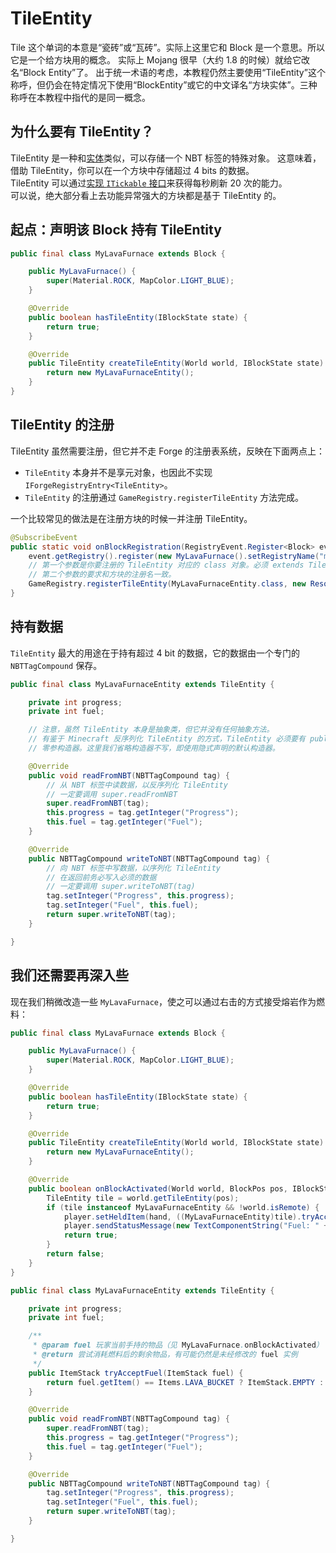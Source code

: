 # TileEntity

Tile 这个单词的本意是“瓷砖”或“瓦砖”。实际上这里它和 Block 是一个意思。所以它是一个给方块用的概念。
实际上 Mojang 很早（大约 1.8 的时候）就给它改名“Block Entity”了。
出于统一术语的考虑，本教程仍然主要使用“TileEntity”这个称呼，但仍会在特定情况下使用“BlockEntity”或它的中文译名“方块实体”。三种称呼在本教程中指代的是同一概念。

## 为什么要有 TileEntity？

TileEntity 是一种和[实体](../chapter-08/index.md)类似，可以存储一个 NBT 标签的特殊对象。
这意味着，借助 TileEntity，你可以在一个方块中存储超过 4 bits 的数据。  
TileEntity 可以通过[实现 `ITickable` 接口](ticking.md)来获得每秒刷新 20 次的能力。  
可以说，绝大部分看上去功能异常强大的方块都是基于 TileEntity 的。

## 起点：声明该 Block 持有 TileEntity

```java
public final class MyLavaFurnace extends Block {

    public MyLavaFurnace() {
        super(Material.ROCK, MapColor.LIGHT_BLUE);
    }

    @Override
    public boolean hasTileEntity(IBlockState state) {
        return true;
    }

    @Override
    public TileEntity createTileEntity(World world, IBlockState state) {
        return new MyLavaFurnaceEntity();
    }
}
```

## TileEntity 的注册

TileEntity 虽然需要注册，但它并不走 Forge 的注册表系统，反映在下面两点上：

  - `TileEntity` 本身并不是享元对象，也因此不实现 `IForgeRegistryEntry<TileEntity>`。
  - `TileEntity` 的注册通过 `GameRegistry.registerTileEntity` 方法完成。

一个比较常见的做法是在注册方块的时候一并注册 TileEntity。

```java
@SubscribeEvent
public static void onBlockRegistration(RegistryEvent.Register<Block> event) {
    event.getRegistry().register(new MyLavaFurnace().setRegistryName("my_mod", "lava_furnace"));
    // 第一个参数是你要注册的 TileEntity 对应的 class 对象。必须 extends TileEntity。
    // 第二个参数的要求和方块的注册名一致。
    GameRegistry.registerTileEntity(MyLavaFurnaceEntity.class, new ResourceLocation("my_mod", "lava_furnace"));
}
```

## 持有数据

`TileEntity` 最大的用途在于持有超过 4 bit 的数据，它的数据由一个专门的 `NBTTagCompound` 保存。

```java
public final class MyLavaFurnaceEntity extends TileEntity {

    private int progress;
    private int fuel;

    // 注意，虽然 TileEntity 本身是抽象类，但它并没有任何抽象方法。
    // 有鉴于 Minecraft 反序列化 TileEntity 的方式，TileEntity 必须要有 public 的
    // 零参构造器。这里我们省略构造器不写，即使用隐式声明的默认构造器。

    @Override
    public void readFromNBT(NBTTagCompound tag) {
        // 从 NBT 标签中读数据，以反序列化 TileEntity
        // 一定要调用 super.readFromNBT
        super.readFromNBT(tag);
        this.progress = tag.getInteger("Progress");
        this.fuel = tag.getInteger("Fuel");
    }

    @Override
    public NBTTagCompound writeToNBT(NBTTagCompound tag) {
        // 向 NBT 标签中写数据，以序列化 TileEntity
        // 在返回前务必写入必须的数据
        // 一定要调用 super.writeToNBT(tag)
        tag.setInteger("Progress", this.progress);
        tag.setInteger("Fuel", this.fuel);
        return super.writeToNBT(tag);
    }

}
```

## 我们还需要再深入些

现在我们稍微改造一些 `MyLavaFurnace`，使之可以通过右击的方式接受熔岩作为燃料：

```java
public final class MyLavaFurnace extends Block {

    public MyLavaFurnace() {
        super(Material.ROCK, MapColor.LIGHT_BLUE);
    }

    @Override
    public boolean hasTileEntity(IBlockState state) {
        return true;
    }

    @Override
    public TileEntity createTileEntity(World world, IBlockState state) {
        return new MyLavaFurnaceEntity();
    }

    @Override
    public boolean onBlockActivated(World world, BlockPos pos, IBlockState state, EntityPlayer player, EnumHand hand, EnumFacing facing, float hitX, float hitY, float hitZ) {
        TileEntity tile = world.getTileEntity(pos);
        if (tile instanceof MyLavaFurnaceEntity && !world.isRemote) {
            player.setHeldItem(hand, ((MyLavaFurnaceEntity)tile).tryAcceptFuel(player.getHeldItem(hand)));
            player.sendStatusMessage(new TextComponentString("Fuel: " + ((MyLavaFurnaceEntity) tile).getFuel()), true);
            return true;
        }
        return false;
    }
}
```

```java
public final class MyLavaFurnaceEntity extends TileEntity {

    private int progress;
    private int fuel;

    /**
     * @param fuel 玩家当前手持的物品（见 MyLavaFurnace.onBlockActivated）
     * @return 尝试消耗燃料后的剩余物品，有可能仍然是未经修改的 fuel 实例
     */
    public ItemStack tryAcceptFuel(ItemStack fuel) {
        return fuel.getItem() == Items.LAVA_BUCKET ? ItemStack.EMPTY : fuel;
    }

    @Override
    public void readFromNBT(NBTTagCompound tag) {
        super.readFromNBT(tag);
        this.progress = tag.getInteger("Progress");
        this.fuel = tag.getInteger("Fuel");
    }

    @Override
    public NBTTagCompound writeToNBT(NBTTagCompound tag) {
        tag.setInteger("Progress", this.progress);
        tag.setInteger("Fuel", this.fuel);
        return super.writeToNBT(tag);
    }

}
```
